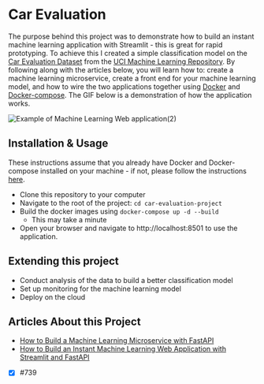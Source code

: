 # Car Evaluation
The purpose behind this project was to demonstrate how to build an instant machine learning application with Streamlit - this is great for rapid prototyping. 
To achieve this I created a simple classification model on the [Car Evaluation Dataset](https://archive.ics.uci.edu/ml/datasets/Car+Evaluation) from the 
[UCI Machine Learning Repository](https://archive.ics.uci.edu/ml/index.php). By following along with the articles below, you will learn how to: create a machine 
learning microservice, create a front end for your machine learning model, and how to wire the two applications together using [Docker](https://www.docker.com/) 
and [Docker-compose](https://docs.docker.com/compose/). The GIF below is a demonstration of how the application works. 

![Example of Machine Learning Web application(2)](https://user-images.githubusercontent.com/43003716/190868371-fb1f5d3f-f74b-4506-9409-0c2fbb1b505e.gif)

## Installation & Usage
These instructions assume that you already have Docker and Docker-compose installed on your machine - if not, please follow the instructions 
[here](https://docs.docker.com/compose/install/). 
- Clone this repository to your computer
- Navigate to the root of the project: `cd car-evaluation-project`
- Build the docker images using `docker-compose up -d --build`
  - This may take a minute
- Open your browser and navigate to http://localhost:8501 to use the application. 

## Extending this project 
- Conduct analysis of the data to build a better classification model
- Set up monitoring for the machine learning model
- Deploy on the cloud

## Articles About this Project 
- [How to Build a Machine Learning Microservice with FastAPI](https://developer.nvidia.com/blog/building-a-machine-learning-microservice-with-fastapi/)
- [How to Build an Instant Machine Learning Web Application with Streamlit and FastAPI](https://developer.nvidia.com/blog/how-to-build-an-instant-machine-learning-web-application-with-streamlit-and-fastapi/)

- [x] #739
